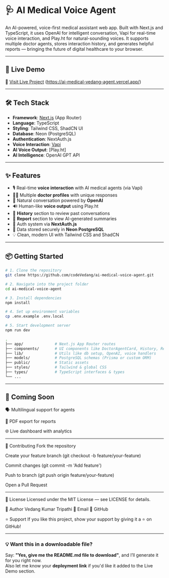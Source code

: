 # 🩺 AI Medical Voice Agent

An AI-powered, voice-first medical assistant web app. Built with Next.js and TypeScript, it uses OpenAI for intelligent conversation, Vapi for real-time voice interaction, and Play.ht for natural-sounding voices. It supports multiple doctor agents, stores interaction history, and generates helpful reports — bringing the future of digital healthcare to your browser.

---

## 🚀 Live Demo

🔗 [Visit Live Project](#) (https://ai-medical-vedang-agent.vercel.app/)

---

## 🛠️ Tech Stack

- **Framework**: [Next.js](https://nextjs.org/) (App Router)
- **Language**: TypeScript
- **Styling**: Tailwind CSS, ShadCN UI
- **Database**: Neon (PostgreSQL)
- **Authentication**: NextAuth.js
- **Voice Interaction**: [Vapi](https://www.vapi.ai/)
- **AI Voice Output**: [Play.ht]
- **AI Intelligence**: OpenAI GPT API

---

## ✨ Features

- 🎙️ Real-time **voice interaction** with AI medical agents (via Vapi)
- 👨‍⚕️ Multiple **doctor profiles** with unique responses
- 🧠 Natural conversation powered by **OpenAI**
- 🔊 Human-like **voice output** using Play.ht
- 🧾 **History** section to review past conversations
- 📄 **Report** section to view AI-generated summaries
- 🔐 Auth system via **NextAuth.js**
- 💾 Data stored securely in **Neon PostgreSQL**
- 💡 Clean, modern UI with Tailwind CSS and ShadCN

---

## 📦 Getting Started

```bash
# 1. Clone the repository
git clone https://github.com/codeVedang/ai-medical-voice-agent.git

# 2. Navigate into the project folder
cd ai-medical-voice-agent

# 3. Install dependencies
npm install

# 4. Set up environment variables
cp .env.example .env.local

# 5. Start development server
npm run dev

.
├── app/              # Next.js App Router routes
├── components/       # UI components like DoctorAgentCard, History, Report
├── lib/              # Utils like db setup, OpenAI, voice handlers
├── models/           # PostgreSQL schemas (Prisma or custom ORM)
├── public/           # Static assets
├── styles/           # Tailwind & global CSS
├── types/            # TypeScript interfaces & types
└── ...
```

---


## 🔮 Coming Soon
🗣️ Multilingual support for agents

🧾 PDF export for reports

🌐 Live dashboard with analytics

---


🤝 Contributing
Fork the repository

Create your feature branch (git checkout -b feature/your-feature)

Commit changes (git commit -m 'Add feature')

Push to branch (git push origin feature/your-feature)

Open a Pull Request

---


📄 License
Licensed under the MIT License — see LICENSE for details.

👤 Author
Vedang Kumar Tripathi
📧 Email
🔗 GitHub

⭐ Support
If you like this project, show your support by giving it a ⭐ on GitHub!

---

### 💡 Want this in a downloadable file?

Say: **"Yes, give me the README.md file to download"**, and I’ll generate it for you right now.  
Also let me know your **deployment link** if you'd like it added to the Live Demo section.

